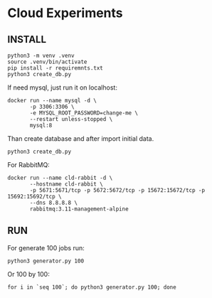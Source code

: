 # Cloud Experiments
## INSTALL

```
python3 -m venv .venv
source .venv/bin/activate
pip install -r requiremnts.txt
python3 create_db.py
```
If need mysql, just run it on localhost:
```
docker run --name mysql -d \
       -p 3306:3306 \
       -e MYSQL_ROOT_PASSWORD=change-me \
       --restart unless-stopped \
       mysql:8
```

Than create database and after import initial data.
```
python3 create_db.py
```


For RabbitMQ:
```
docker run --name cld-rabbit -d \
       --hostname cld-rabbit \
       -p 5671:5671/tcp -p 5672:5672/tcp -p 15672:15672/tcp -p 15692:15692/tcp \
       --dns 8.8.8.8 \
       rabbitmq:3.11-management-alpine
```

## RUN

For generate 100 jobs run:
```
python3 generator.py 100
```

Or 100 by 100:
```
for i in `seq 100`; do python3 generator.py 100; done
```

